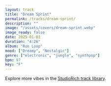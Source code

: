 ```yaml
---
layout: track
title: "Dream Sprint"
permalink: /tracks/dream-sprint/
description: ""
image: "/assets/covers/dream-sprint.webp"
image_ready: false
date: 2025-01-01
duration: "4:26"
album: "Run Loop"
mood: ["Dreamy", "Nostalgic"]
genre: ["electronic", "jungle", "synthpop"]
bpm: 87
key: "F"
---
```


Explore more vibes in the [StudioRich track library](/tracks/).
